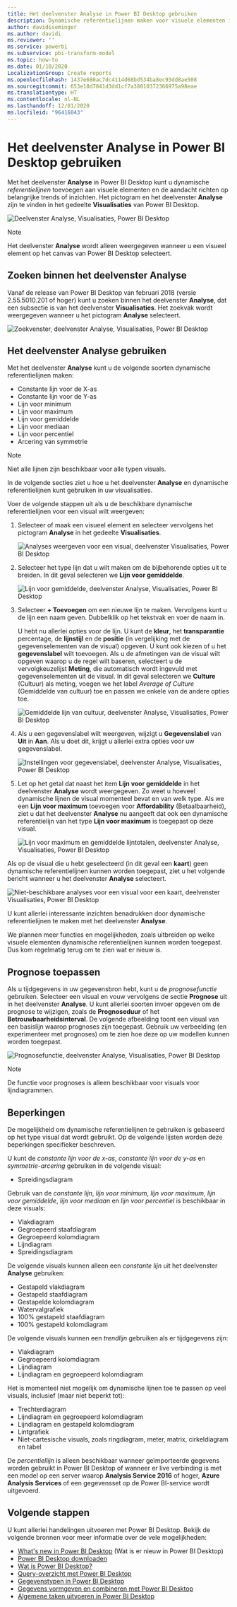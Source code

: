 ```yaml
---
title: Het deelvenster Analyse in Power BI Desktop gebruiken
description: Dynamische referentielijnen maken voor visuele elementen in Power BI Desktop
author: davidiseminger
ms.author: davidi
ms.reviewer: ''
ms.service: powerbi
ms.subservice: pbi-transform-model
ms.topic: how-to
ms.date: 01/10/2020
LocalizationGroup: Create reports
ms.openlocfilehash: 1437e680ac7dc4114d68bd534ba8ec93dd8ae508
ms.sourcegitcommit: 653e18d7041d3dd1cf7a38010372366975a98eae
ms.translationtype: HT
ms.contentlocale: nl-NL
ms.lasthandoff: 12/01/2020
ms.locfileid: "96416043"
---
```

# <a name="use-the-analytics-pane-in-power-bi-desktop"></a>Het deelvenster Analyse in Power BI Desktop gebruiken

Met het deelvenster **Analyse** in Power BI Desktop kunt u dynamische *referentielijnen* toevoegen aan visuele elementen en de aandacht richten op belangrijke trends of inzichten. Het pictogram en het deelvenster **Analyse** zijn te vinden in het gedeelte **Visualisaties** van Power BI Desktop.

![Deelvenster Analyse, Visualisaties, Power BI Desktop](media/desktop-analytics-pane/analytics-pane_1.png)

> [!NOTE]
> Het deelvenster **Analyse** wordt alleen weergegeven wanneer u een visueel element op het canvas van Power BI Desktop selecteert.

## <a name="search-within-the-analytics-pane"></a>Zoeken binnen het deelvenster Analyse

Vanaf de release van Power BI Desktop van februari 2018 (versie 2.55.5010.201 of hoger) kunt u zoeken binnen het deelvenster **Analyse**, dat een subsectie is van het deelvenster **Visualisaties**. Het zoekvak wordt weergegeven wanneer u het pictogram **Analyse** selecteert.

![Zoekvenster, deelvenster Analyse, Visualisaties, Power BI Desktop](media/desktop-analytics-pane/analytics-pane_1b.png)

## <a name="use-the-analytics-pane"></a>Het deelvenster Analyse gebruiken

Met het deelvenster **Analyse** kunt u de volgende soorten dynamische referentielijnen maken:

* Constante lijn voor de X-as
* Constante lijn voor de Y-as
* Lijn voor minimum
* Lijn voor maximum
* Lijn voor gemiddelde
* Lijn voor mediaan
* Lijn voor percentiel
* Arcering van symmetrie

> [!NOTE]
> Niet alle lijnen zijn beschikbaar voor alle typen visuals.

In de volgende secties ziet u hoe u het deelvenster **Analyse** en dynamische referentielijnen kunt gebruiken in uw visualisaties.

Voer de volgende stappen uit als u de beschikbare dynamische referentielijnen voor een visual wilt weergeven:

1. Selecteer of maak een visueel element en selecteer vervolgens het pictogram **Analyse** in het gedeelte **Visualisaties**.

    ![Analyses weergeven voor een visual, deelvenster Visualisaties, Power BI Desktop](media/desktop-analytics-pane/analytics-pane_2.png)

2. Selecteer het type lijn dat u wilt maken om de bijbehorende opties uit te breiden. In dit geval selecteren we **Lijn voor gemiddelde**.

    ![Lijn voor gemiddelde, deelvenster Analyse, Visualisaties, Power BI Desktop](media/desktop-analytics-pane/analytics-pane_3.png)

3. Selecteer **+&nbsp;Toevoegen** om een nieuwe lijn te maken. Vervolgens kunt u de lijn een naam geven. Dubbelklik op het tekstvak en voer de naam in.

    U hebt nu allerlei opties voor de lijn. U kunt de **kleur**, het **transparantie** percentage, de **lijnstijl** en de **positie** (in vergelijking met de gegevenselementen van de visual) opgeven. U kunt ook kiezen of u het **gegevenslabel** wilt toevoegen. Als u de afmetingen van de visual wilt opgeven waarop u de regel wilt baseren, selecteert u de vervolgkeuzelijst **Meting**, die automatisch wordt ingevuld met gegevenselementen uit de visual. In dit geval selecteren we **Culture** (Cultuur) als meting, voegen we het label *Average of Culture* (Gemiddelde van cultuur) toe en passen we enkele van de andere opties toe.

    ![Gemiddelde lijn van cultuur, deelvenster Analyse, Visualisaties, Power BI Desktop](media/desktop-analytics-pane/analytics-pane_4.png)

4. Als u een gegevenslabel wilt weergeven, wijzigt u **Gegevenslabel** van **Uit** in **Aan**. Als u doet dit, krijgt u allerlei extra opties voor uw gegevenslabel.

    ![Instellingen voor gegevenslabel, deelvenster Analyse, Visualisaties, Power BI Desktop](media/desktop-analytics-pane/analytics-pane_5.png)

5. Let op het getal dat naast het item **Lijn voor gemiddelde** in het deelvenster **Analyse** wordt weergegeven. Zo weet u hoeveel dynamische lijnen de visual momenteel bevat en van welk type. Als we een **Lijn voor maximum** toevoegen voor **Affordability** (Betaalbaarheid), ziet u dat het deelvenster **Analyse** nu aangeeft dat ook een dynamische referentielijn van het type **Lijn voor maximum** is toegepast op deze visual.

    ![Lijn voor maximum en gemiddelde lijntotalen, deelvenster Analyse, Visualisaties, Power BI Desktop](media/desktop-analytics-pane/analytics-pane_6.png)

Als op de visual die u hebt geselecteerd (in dit geval een **kaart**) geen dynamische referentielijnen kunnen worden toegepast, ziet u het volgende bericht wanneer u het deelvenster **Analyse** selecteert.

![Niet-beschikbare analyses voor een visual voor een kaart, deelvenster Visualisaties, Power BI Desktop](media/desktop-analytics-pane/analytics-pane_7.png)

U kunt allerlei interessante inzichten benadrukken door dynamische referentielijnen te maken met het deelvenster **Analyse**.

We plannen meer functies en mogelijkheden, zoals uitbreiden op welke visuele elementen dynamische referentielijnen kunnen worden toegepast. Dus kom regelmatig terug om te zien wat er nieuw is.

## <a name="apply-forecasting"></a>Prognose toepassen

Als u tijdgegevens in uw gegevensbron hebt, kunt u de *prognosefunctie* gebruiken. Selecteer een visual en vouw vervolgens de sectie **Prognose** uit in het deelvenster **Analyse**. U kunt allerlei soorten invoer opgeven om de prognose te wijzigen, zoals de **Prognoseduur** of het **Betrouwbaarheidsinterval**. De volgende afbeelding toont een visual van een basislijn waarop prognoses zijn toegepast. Gebruik uw verbeelding (en experimenteer met prognoses) om te zien hoe deze op uw modellen kunnen worden toegepast.

![Prognosefunctie, deelvenster Analyse, Visualisaties, Power BI Desktop](media/desktop-analytics-pane/analytics-pane_8.png)

> [!NOTE]
> De functie voor prognoses is alleen beschikbaar voor visuals voor lijndiagrammen.

## <a name="limitations"></a>Beperkingen

De mogelijkheid om dynamische referentielijnen te gebruiken is gebaseerd op het type visual dat wordt gebruikt. Op de volgende lijsten worden deze beperkingen specifieker beschreven.

U kunt de *constante lijn voor de x-as*, *constante lijn voor de y-as* en *symmetrie-arcering* gebruiken in de volgende visual:

* Spreidingsdiagram

Gebruik van de *constante lijn*, *lijn voor minimum*, *lijn voor maximum*, *lijn voor gemiddelde*, *lijn voor mediaan* en *lijn voor percentiel* is beschikbaar in deze visuals:

* Vlakdiagram
* Gegroepeerd staafdiagram
* Gegroepeerd kolomdiagram
* Lijndiagram
* Spreidingsdiagram

De volgende visuals kunnen alleen een *constante lijn* uit het deelvenster **Analyse** gebruiken:

* Gestapeld vlakdiagram
* Gestapeld staafdiagram
* Gestapelde kolomdiagram
* Watervalgrafiek
* 100% gestapeld staafdiagram
* 100% gestapeld kolomdiagram

De volgende visuals kunnen een *trendlijn* gebruiken als er tijdgegevens zijn:

* Vlakdiagram
* Gegroepeerd kolomdiagram
* Lijndiagram
* Lijndiagram en gegroepeerd kolomdiagram

Het is momenteel niet mogelijk om dynamische lijnen toe te passen op veel visuals, inclusief (maar niet beperkt tot):

* Trechterdiagram
* Lijndiagram en gegroepeerd kolomdiagram
* Lijndiagram en gestapeld kolomdiagram
* Lintgrafiek
* Niet-cartesische visuals, zoals ringdiagram, meter, matrix, cirkeldiagram en tabel

De *percentiellijn* is alleen beschikbaar wanneer geïmporteerde gegevens worden gebruikt in Power BI Desktop of wanneer er live verbinding is met een model op een server waarop **Analysis Service 2016** of hoger, **Azure Analysis Services** of een gegevensset op de Power BI-service wordt uitgevoerd.

## <a name="next-steps"></a>Volgende stappen

U kunt allerlei handelingen uitvoeren met Power BI Desktop. Bekijk de volgende bronnen voor meer informatie over de vele mogelijkheden:

* [What's new in Power BI Desktop](../fundamentals/desktop-latest-update.md) (Wat is er nieuw in Power BI Desktop)
* [Power BI Desktop downloaden](../fundamentals/desktop-get-the-desktop.md)
* [Wat is Power BI Desktop?](../fundamentals/desktop-what-is-desktop.md)
* [Query-overzicht met Power BI Desktop](desktop-query-overview.md)
* [Gegevenstypen in Power BI Desktop](../connect-data/desktop-data-types.md)
* [Gegevens vormgeven en combineren met Power BI Desktop](../connect-data/desktop-shape-and-combine-data.md)
* [Algemene taken uitvoeren in Power BI Desktop](desktop-common-query-tasks.md)
